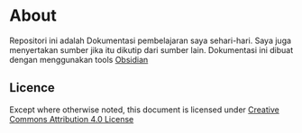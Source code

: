 # About
Repositori ini adalah Dokumentasi pembelajaran saya sehari-hari. Saya juga menyertakan sumber jika itu dikutip dari sumber lain.
Dokumentasi ini dibuat dengan menggunakan tools [Obsidian](https://obsidian.md/)

## Licence
Except where otherwise noted, this document is licensed under [Creative Commons Attribution 4.0 License](https://creativecommons.org/licenses/by/4.0/)
